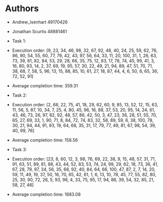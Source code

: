 # Authors

- Andrew_Isenhart 49170426
- Jonathan Scurtis 48881461

- Task 1:
- Execution order: [9, 23, 34, 46, 98, 32, 67, 92, 48, 40, 24, 25, 59, 62, 76, 86, 90, 54, 55, 60, 77, 79, 42, 43, 97, 56, 64, 33, 11, 20, 100, 31, 1, 26, 63, 73, 39, 81, 82, 84, 53, 29, 28, 66, 35, 75, 12, 83, 17, 78, 74, 45, 99, 41, 3, 16, 80, 93, 14, 2, 37, 69, 19, 95, 57, 30, 22, 49, 21, 94, 89, 47, 51, 70, 71, 38, 68, 7, 58, 5, 96, 13, 15, 88, 85, 10, 61, 27, 18, 87, 44, 4, 6, 50, 8, 65, 36, 72, 52, 91]
- Average completion time: 359.31


- Task 2:
- Execution order: [2, 66, 22, 75, 41, 18, 29, 62, 60, 9, 85, 13, 52, 12, 15, 63, 11, 56, 5, 87, 10, 34, 7, 25, 4, 80, 45, 96, 16, 88, 37, 53, 20, 95, 14, 24, 61, 43, 46, 73, 26, 97, 82, 92, 48, 57, 86, 42, 50, 3, 47, 23, 36, 28, 51, 55, 70, 65, 27, 69, 33, 1, 90, 71, 8, 84, 72, 74, 83, 32, 58, 89, 59, 6, 38, 100, 78, 30, 21, 94, 44, 91, 93, 19, 64, 68, 35, 31, 17, 79, 77, 49, 81, 67, 98, 54, 39, 40, 99, 76]
- Average completion time: 158.56



- Task 3:
- Execution order: [23, 8, 60, 12, 3, 98, 76, 69, 22, 38, 9, 15, 48, 57, 31, 71, 91, 63, 51, 89, 81, 88, 43, 44, 52, 83, 53, 74, 24, 99, 29, 62, 18, 73, 36, 41, 67, 28, 79, 97, 34, 56, 35, 68, 92, 40, 84, 64, 66, 100, 47, 87, 2, 7, 14, 20, 59, 11, 49, 19, 37, 50, 16, 70, 65, 42, 61, 1, 6, 13, 10, 78, 45, 77, 55, 82, 80, 25, 30, 90, 72, 26, 5, 93, 96, 4, 33, 75, 95, 17, 94, 86, 39, 54, 32, 85, 21, 58, 27, 46]
- Average completion time: 1683.08
